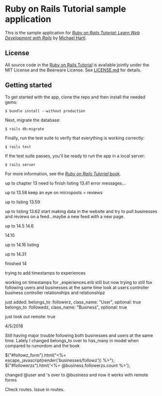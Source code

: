 # Ruby on Rails Tutorial sample application

This is the sample application for
[*Ruby on Rails Tutorial:
Learn Web Development with Rails*](http://www.railstutorial.org/)
by [Michael Hartl](http://www.michaelhartl.com/).

## License

All source code in the [Ruby on Rails Tutorial](http://railstutorial.org/)
is available jointly under the MIT License and the Beerware License. See
[LICENSE.md](LICENSE.md) for details.

## Getting started

To get started with the app, clone the repo and then install the needed gems:

```
$ bundle install --without production
```

Next, migrate the database:

```
$ rails db:migrate
```

Finally, run the test suite to verify that everything is working correctly:

```
$ rails test
```

If the test suite passes, you'll be ready to run the app in a local server:

```
$ rails server
```

For more information, see the
[*Ruby on Rails Tutorial* book](http://www.railstutorial.org/book).



up to chapter 13   need to finish listing 13.41 error messages...

up to 13.58   keep an eye on microposts = reviews

up to listing 13.59 


up to listing 13.62       start making data in the website and try to pull businesses and reviews on a feed...maybe a new feed with a new page. 




up to 14.5 14.6 

14.10

up to 14.16 listing

up to 14.31

finished 14


trying to add timestamps to experiences


working on timestamps for _experiences.erb still but now trying to still fox following users and businesses at the same time look at users controller business controller relationships and relationshipz



just added: 
belongs_to :followerz, class_name: "User", optional: true
  belongs_to :followedz, class_name: "Business", optional: true
  
  just took out remote: true
  
  4/5/2018
  
  Still having major trouble following both businesses and users at the same time.  Lately I changed belongs_to over to has_many in model when compared to rumordom and the book
  
  
  $("#followz_form").html("<%= escape_javascript(render('businesses/followz')) %>");
$("#followerzs").html('<%= @business.followerzs.count %>');  

changed @user and 's over to @business and now it works with remote forms

Check routes.  Issue in routes.